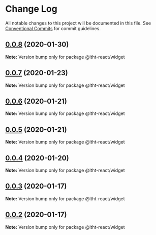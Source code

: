 # Change Log

All notable changes to this project will be documented in this file.
See [Conventional Commits](https://conventionalcommits.org) for commit guidelines.

## [0.0.8](https://github.com/ltht-epr/ltht-react/compare/@ltht-react/widget@0.0.7...@ltht-react/widget@0.0.8) (2020-01-30)

**Note:** Version bump only for package @ltht-react/widget





## [0.0.7](https://github.com/ltht-epr/ltht-react/compare/@ltht-react/widget@0.0.6...@ltht-react/widget@0.0.7) (2020-01-23)

**Note:** Version bump only for package @ltht-react/widget





## [0.0.6](https://github.com/ltht-epr/ltht-react/compare/@ltht-react/widget@0.0.5...@ltht-react/widget@0.0.6) (2020-01-21)

**Note:** Version bump only for package @ltht-react/widget





## [0.0.5](https://github.com/ltht-epr/ltht-react/compare/@ltht-react/widget@0.0.4...@ltht-react/widget@0.0.5) (2020-01-21)

**Note:** Version bump only for package @ltht-react/widget





## [0.0.4](https://github.com/ltht-epr/ltht-react/compare/@ltht-react/widget@0.0.3...@ltht-react/widget@0.0.4) (2020-01-20)

**Note:** Version bump only for package @ltht-react/widget





## [0.0.3](https://github.com/ltht-epr/ltht-react/compare/@ltht-react/widget@0.0.2...@ltht-react/widget@0.0.3) (2020-01-17)

**Note:** Version bump only for package @ltht-react/widget





## [0.0.2](https://github.com/ltht-epr/ltht-react/compare/@ltht-react/widget@0.0.1...@ltht-react/widget@0.0.2) (2020-01-17)

**Note:** Version bump only for package @ltht-react/widget
